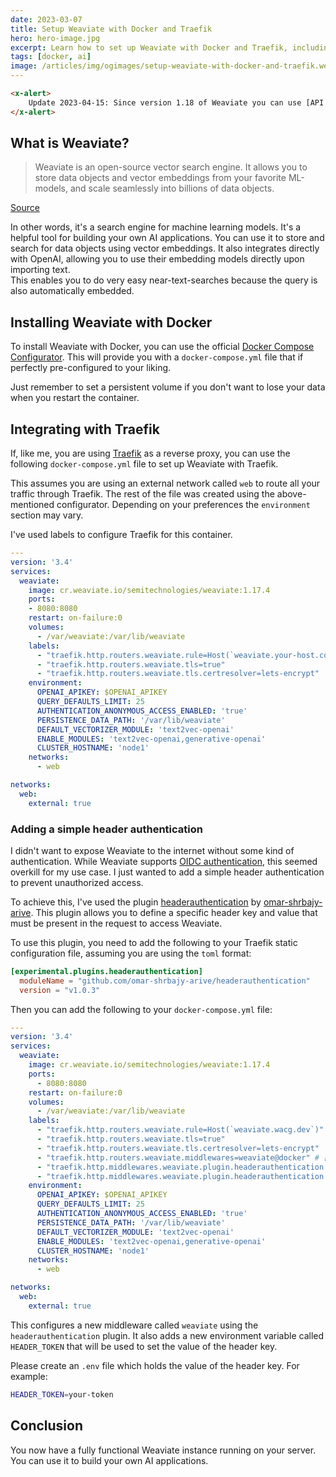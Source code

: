 ```yaml
---
date: 2023-03-07
title: Setup Weaviate with Docker and Traefik
hero: hero-image.jpg
excerpt: Learn how to set up Weaviate with Docker and Traefik, including a simple header authentication.
tags: [docker, ai]
image: /articles/img/ogimages/setup-weaviate-with-docker-and-traefik.webp
---
```


```html +parse
<x-alert>
    Update 2023-04-15: Since version 1.18 of Weaviate you can use [API key authentication](https://weaviate.io/developers/weaviate/configuration/authentication#api-key), thus making the header authentication plugin unnecessary.
</x-alert>
```

## What is Weaviate?

> Weaviate is an open-source vector search engine.
It allows you to store data objects and vector embeddings from your favorite ML-models, and scale seamlessly into billions of data objects.

[Source](https://weaviate.io/)

In other words, it's a search engine for machine learning models. It's a helpful tool for building your own AI applications. You can use it to store and search for data objects using vector embeddings. It also integrates directly with OpenAI, allowing you to use their embedding models directly upon importing text.  
This enables you to do very easy near-text-searches because the query is also automatically embedded.

## Installing Weaviate with Docker

To install Weaviate with Docker, you can use the official [Docker Compose Configurator](https://weaviate.io/developers/weaviate/installation/docker-compose). This will provide you with a `docker-compose.yml` file that if perfectly pre-configured to your liking.

Just remember to set a persistent volume if you don't want to lose your data when you restart the container.

## Integrating with Traefik

If, like me, you are using [Traefik](https://traefik.io/) as a reverse proxy, you can use the following `docker-compose.yml` file to set up Weaviate with Traefik.

This assumes you are using an external network called `web` to route all your traffic through Traefik. The rest of the file was created using the above-mentioned configurator. Depending on your preferences the `environment` section may vary.

I've used labels to configure Traefik for this container.

```yaml
---
version: '3.4'
services:
  weaviate:
    image: cr.weaviate.io/semitechnologies/weaviate:1.17.4
    ports:
    - 8080:8080
    restart: on-failure:0
    volumes:
      - /var/weaviate:/var/lib/weaviate
    labels:
      - "traefik.http.routers.weaviate.rule=Host(`weaviate.your-host.com`)"
      - "traefik.http.routers.weaviate.tls=true"
      - "traefik.http.routers.weaviate.tls.certresolver=lets-encrypt"
    environment:
      OPENAI_APIKEY: $OPENAI_APIKEY
      QUERY_DEFAULTS_LIMIT: 25
      AUTHENTICATION_ANONYMOUS_ACCESS_ENABLED: 'true'
      PERSISTENCE_DATA_PATH: '/var/lib/weaviate'
      DEFAULT_VECTORIZER_MODULE: 'text2vec-openai'
      ENABLE_MODULES: 'text2vec-openai,generative-openai'
      CLUSTER_HOSTNAME: 'node1'
    networks:
      - web

networks:
  web:
    external: true
```

### Adding a simple header authentication

I didn't want to expose Weaviate to the internet without some kind of authentication. While Weaviate supports [OIDC authentication](https://weaviate.io/developers/weaviate/configuration/authentication), this seemed overkill for my use case. I just wanted to add a simple header authentication to prevent unauthorized access.

To achieve this, I've used the plugin [headerauthentication](https://github.com/omar-shrbajy-arive/headerauthentication) by [omar-shrbajy-arive](https://github.com/omar-shrbajy-arive). This plugin allows you to define a specific header key and value that must be present in the request to access Weaviate.

To use this plugin, you need to add the following to your Traefik static configuration file, assuming you are using the `toml` format:

```toml
[experimental.plugins.headerauthentication]
  moduleName = "github.com/omar-shrbajy-arive/headerauthentication"
  version = "v1.0.3"
```

Then you can add the following to your `docker-compose.yml` file:

```yaml
---
version: '3.4'
services:
  weaviate:
    image: cr.weaviate.io/semitechnologies/weaviate:1.17.4
    ports:
      - 8080:8080
    restart: on-failure:0
    volumes:
      - /var/weaviate:/var/lib/weaviate
    labels:
      - "traefik.http.routers.weaviate.rule=Host(`weaviate.wacg.dev`)"
      - "traefik.http.routers.weaviate.tls=true"
      - "traefik.http.routers.weaviate.tls.certresolver=lets-encrypt"
      - "traefik.http.routers.weaviate.middlewares=weaviate@docker" # [tl! add]
      - "traefik.http.middlewares.weaviate.plugin.headerauthentication.Header.name=X-TOKEN" # [tl! add]
      - "traefik.http.middlewares.weaviate.plugin.headerauthentication.Header.key=${HEADER_TOKEN}" # [tl! add]
    environment:
      OPENAI_APIKEY: $OPENAI_APIKEY
      QUERY_DEFAULTS_LIMIT: 25
      AUTHENTICATION_ANONYMOUS_ACCESS_ENABLED: 'true'
      PERSISTENCE_DATA_PATH: '/var/lib/weaviate'
      DEFAULT_VECTORIZER_MODULE: 'text2vec-openai'
      ENABLE_MODULES: 'text2vec-openai,generative-openai'
      CLUSTER_HOSTNAME: 'node1'
    networks:
      - web

networks:
  web:
    external: true
```

This configures a new middleware called `weaviate` using the `headerauthentication` plugin. It also adds a new environment variable called `HEADER_TOKEN` that will be used to set the value of the header key.

Please create an `.env` file which holds the value of the header key. For example:

```bash
HEADER_TOKEN=your-token
```

## Conclusion

You now have a fully functional Weaviate instance running on your server. You can use it to build your own AI applications.
